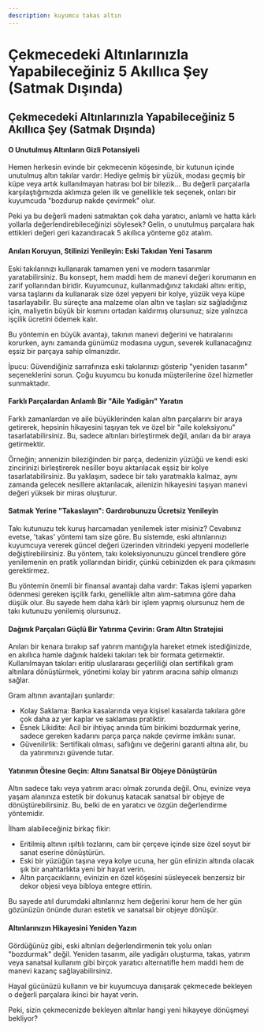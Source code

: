 ```yaml
---
description: kuyumcu takas altın
---
```


# Çekmecedeki Altınlarınızla Yapabileceğiniz 5 Akıllıca Şey (Satmak Dışında)

## Çekmecedeki Altınlarınızla Yapabileceğiniz 5 Akıllıca Şey (Satmak Dışında)

#### O Unutulmuş Altınların Gizli Potansiyeli

Hemen herkesin evinde bir çekmecenin köşesinde, bir kutunun içinde unutulmuş altın takılar vardır: Hediye gelmiş bir yüzük, modası geçmiş bir küpe veya artık kullanılmayan hatırası bol bir bilezik... Bu değerli parçalarla karşılaştığımızda aklımıza gelen ilk ve genellikle tek seçenek, onları bir kuyumcuda "bozdurup nakde çevirmek" olur.

Peki ya bu değerli madeni satmaktan çok daha yaratıcı, anlamlı ve hatta kârlı yollarla değerlendirebileceğinizi söylesek? Gelin, o unutulmuş parçalara hak ettikleri değeri geri kazandıracak 5 akıllıca yönteme göz atalım.



#### &#x20;Anıları Koruyun, Stilinizi Yenileyin: Eski Takıdan Yeni Tasarım

Eski takılarınızı kullanarak tamamen yeni ve modern tasarımlar yaratabilirsiniz. Bu konsept, hem maddi hem de manevi değeri korumanın en zarif yollarından biridir. Kuyumcunuz, kullanmadığınız takıdaki altını eritip, varsa taşlarını da kullanarak size özel yepyeni bir kolye, yüzük veya küpe tasarlayabilir. Bu süreçte ana malzeme olan altın ve taşları siz sağladığınız için, maliyetin büyük bir kısmını ortadan kaldırmış olursunuz; size yalnızca işçilik ücretini ödemek kalır.

Bu yöntemin en büyük avantajı, takının manevi değerini ve hatıralarını korurken, aynı zamanda günümüz modasına uygun, severek kullanacağınız eşsiz bir parçaya sahip olmanızdır.

İpucu: Güvendiğiniz sarrafınıza eski takılarınızı gösterip "yeniden tasarım" seçeneklerini sorun. Çoğu kuyumcu bu konuda müşterilerine özel hizmetler sunmaktadır.

#### &#x20;Farklı Parçalardan Anlamlı Bir "Aile Yadigârı" Yaratın

Farklı zamanlardan ve aile büyüklerinden kalan altın parçalarını bir araya getirerek, hepsinin hikayesini taşıyan tek ve özel bir "aile koleksiyonu" tasarlatabilirsiniz. Bu, sadece altınları birleştirmek değil, anıları da bir araya getirmektir.

Örneğin; annenizin bileziğinden bir parça, dedenizin yüzüğü ve kendi eski zincirinizi birleştirerek nesiller boyu aktarılacak eşsiz bir kolye tasarlatabilirsiniz. Bu yaklaşım, sadece bir takı yaratmakla kalmaz, aynı zamanda gelecek nesillere aktarılacak, ailenizin hikayesini taşıyan manevi değeri yüksek bir miras oluşturur.

#### Satmak Yerine "Takaslayın": Gardırobunuzu Ücretsiz Yenileyin

Takı kutunuzu tek kuruş harcamadan yenilemek ister misiniz? Cevabınız evetse, 'takas' yöntemi tam size göre. Bu sistemde, eski altınlarınızı kuyumcuya vererek güncel değeri üzerinden vitrindeki yepyeni modellerle değiştirebilirsiniz. Bu yöntem, takı koleksiyonunuzu güncel trendlere göre yenilemenin en pratik yollarından biridir, çünkü cebinizden ek para çıkmasını gerektirmez.

Bu yöntemin önemli bir finansal avantajı daha vardır: Takas işlemi yaparken ödenmesi gereken işçilik farkı, genellikle altın alım-satımına göre daha düşük olur. Bu sayede hem daha kârlı bir işlem yapmış olursunuz hem de takı kutunuzu yenilemiş olursunuz.

#### &#x20;Dağınık Parçaları Güçlü Bir Yatırıma Çevirin: Gram Altın Stratejisi

Anıları bir kenara bırakıp saf yatırım mantığıyla hareket etmek istediğinizde, en akıllıca hamle dağınık haldeki takıları tek bir formata getirmektir. Kullanılmayan takıları eritip uluslararası geçerliliği olan sertifikalı gram altınlara dönüştürmek, yönetimi kolay bir yatırım aracına sahip olmanızı sağlar.

Gram altının avantajları şunlardır:

* Kolay Saklama: Banka kasalarında veya kişisel kasalarda takılara göre çok daha az yer kaplar ve saklaması pratiktir.
* Esnek Likidite: Acil bir ihtiyaç anında tüm birikimi bozdurmak yerine, sadece gereken kadarını parça parça nakde çevirme imkânı sunar.
* Güvenilirlik: Sertifikalı olması, saflığını ve değerini garanti altına alır, bu da yatırımınızı güvende tutar.

#### &#x20;Yatırımın Ötesine Geçin: Altını Sanatsal Bir Objeye Dönüştürün

Altın sadece takı veya yatırım aracı olmak zorunda değil. Onu, evinize veya yaşam alanınıza estetik bir dokunuş katacak sanatsal bir objeye de dönüştürebilirsiniz. Bu, belki de en yaratıcı ve özgün değerlendirme yöntemidir.

İlham alabileceğiniz birkaç fikir:

* Eritilmiş altının ışıltılı tozlarını, cam bir çerçeve içinde size özel soyut bir sanat eserine dönüştürün.
* Eski bir yüzüğün taşına veya kolye ucuna, her gün elinizin altında olacak şık bir anahtarlıkta yeni bir hayat verin.
* Altın parçacıklarını, evinizin en özel köşesini süsleyecek benzersiz bir dekor objesi veya bibloya entegre ettirin.

Bu sayede atıl durumdaki altınlarınız hem değerini korur hem de her gün gözünüzün önünde duran estetik ve sanatsal bir objeye dönüşür.



#### &#x20;Altınlarınızın Hikayesini Yeniden Yazın

Gördüğünüz gibi, eski altınları değerlendirmenin tek yolu onları "bozdurmak" değil. Yeniden tasarım, aile yadigârı oluşturma, takas, yatırım veya sanatsal kullanım gibi birçok yaratıcı alternatifle hem maddi hem de manevi kazanç sağlayabilirsiniz.

Hayal gücünüzü kullanın ve bir kuyumcuya danışarak çekmecede bekleyen o değerli parçalara ikinci bir hayat verin.

Peki, sizin çekmecenizde bekleyen altınlar hangi yeni hikayeye dönüşmeyi bekliyor?
